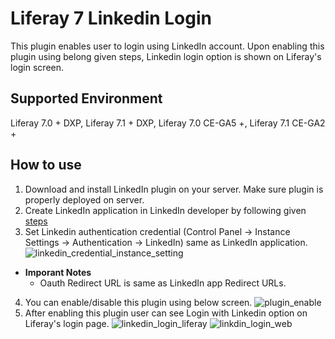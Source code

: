 # Liferay 7 Linkedin Login
This plugin enables user to login using LinkedIn account. Upon enabling this plugin using belong given steps, Linkedin login option is shown on Liferay's login screen.

## Supported Environment
Liferay 7.0 + DXP, Liferay 7.1 + DXP, Liferay 7.0 CE-GA5 +, Liferay 7.1 CE-GA2 +


## How to use
1. Download and install LinkedIn plugin on your server. Make sure plugin is properly deployed on server.
2. Create LinkedIn application in LinkedIn developer by following given [steps](https://docs.wpwebelite.com/social-network-integration/linkedin/ "LinkedIn Application")
3. Set Linkedin authentication credential (Control Panel &rarr; Instance Settings &rarr; Authentication &rarr; LinkedIn) same as LinkedIn application.
![linkedin_credential_instance_setting](https://user-images.githubusercontent.com/27973508/63245157-027da500-c27d-11e9-912a-88c77a835289.jpg)
 - **Imporant Notes**
    - Oauth Redirect URL  is same as LinkedIn app Redirect URLs.
4. You can enable/disable this plugin using below screen.
![plugin_enable](https://user-images.githubusercontent.com/27973508/63245275-6607d280-c27d-11e9-8bf8-aba367740567.jpg)
5. After enabling this plugin user can see Login with Linkedin option on Liferay's login page.
![linkedin_login_liferay](https://user-images.githubusercontent.com/27973508/63243167-5b4a3f00-c277-11e9-8399-bcf07338e7a8.JPG)
![linkdin_login_web](https://user-images.githubusercontent.com/27973508/63243202-74eb8680-c277-11e9-89c2-ba4d45801d7c.JPG)
